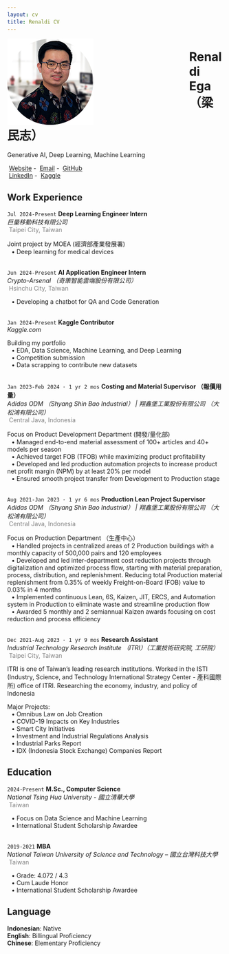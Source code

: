 ```yaml
---
layout: cv
title: Renaldi CV
---
```

<div style="float: left; width: 80%; margin-right: 20px;">
  <img src="assets/headshot_circle.png" alt="Profile Picture"">
</div>

# Renaldi Ega （梁民志）
Generative AI, Deep Learning, Machine Learning

<div id="webaddress">
  <i class="fa-solid fa-house"></i>&nbsp;<a href="https://renaldie.github.io">Website</a> -
  <i class="fa-solid fa-envelope"></i>&nbsp;<a href="mailto:renega99@gmail.com">Email</a> - 
  <i class="fa-brands fa-github"></i>&nbsp;<a href="https://github.com/renaldie">GitHub</a><br/>
  <i class="fa-brands fa-linkedin"></i>&nbsp;<a href="https://www.linkedin.com/in/ren-e">LinkedIn</a> - 
  <i class="fa-brands fa-kaggle"></i>&nbsp;<a href="https://www.kaggle.com/eren2222">Kaggle</a>
</div>

<!------------------------------------------------------------------ Work Experience ------------------------------------------------------------------->
## Work Experience

`Jul 2024-Present`
**Deep Learning Engineer Intern**<br/>
*巨量移動科技有限公司*<br/>
<i class="fa-solid fa-location-dot"></i>&nbsp;<span style="color:#808080">Taipei City, Taiwan</span>

Joint project by MOEA (經濟部產業發展署)<br/>
<span style="margin-left: 10px;">• Deep learning for medical devices<br/><br/>

`Jun 2024-Present`
**AI Application Engineer Intern**<br/>
*Crypto-Arsenal （奇策智能雲端股份有限公司）*<br/>
<i class="fa-solid fa-location-dot"></i>&nbsp;<span style="color:#808080">Hsinchu City, Taiwan</span>

<span style="margin-left: 10px;">• Developing a chatbot for QA and Code Generation<br/><br/>

`Jan 2024-Present`
**Kaggle Contributor**<br/>
*Kaggle.com*

Building my portfolio<br/>
<span style="margin-left: 10px;">• EDA, Data Science, Machine Learning, and Deep Learning<br/>
<span style="margin-left: 10px;">• Competition submission<br/>
<span style="margin-left: 10px;">• Data scrapping to contribute new datasets<br/><br/>

`Jan 2023-Feb 2024 · 1 yr 2 mos`
**Costing and Material Supervisor （報價用量）**<br/>
*Adidas ODM （Shyang Shin Bao Industrial） | 翔鑫堡工業股份有限公司 （大松鴻有限公司）*<br/>
<i class="fa-solid fa-location-dot"></i>&nbsp;<span style="color:#808080">Central Java, Indonesia</span>

Focus on Product Development Department (開發/量化部)<br/>
<span style="margin-left: 10px;">• Managed end-to-end material assessment of 100+ articles and 40+ models per season<br/>
<span style="margin-left: 10px;">• Achieved target FOB (TFOB) while maximizing product profitability<br/>
<span style="margin-left: 10px;">• Developed and led production automation projects to increase product net profit margin (NPM) by at least 20% per model<br/>
<span style="margin-left: 10px;">• Ensured smooth project transfer from Development to Production stage<br/><br/>

`Aug 2021-Jan 2023 · 1 yr 6 mos`
**Production Lean Project Supervisor**<br/>
*Adidas ODM （Shyang Shin Bao Industrial） | 翔鑫堡工業股份有限公司 （大松鴻有限公司）*<br/>
<i class="fa-solid fa-location-dot">&nbsp;</i><span style="color:#808080">Central Java, Indonesia</span>

Focus on Production Department （生產中心）<br/>
<span style="margin-left: 10px;">• Handled projects in centralized areas of 2 Production buildings with a monthly capacity of 500,000 pairs and 120 employees<br/>
<span style="margin-left: 10px;">• Developed and led inter-department cost reduction projects through digitalization and optimized process flow, starting with material preparation, process, distribution, and replenishment. Reducing total Production material replenishment from 0.35% of weekly Freight-on-Board (FOB) value to 0.03% in 4 months<br/>
<span style="margin-left: 10px;">• Implemented continuous Lean, 6S, Kaizen, JIT, ERCS, and Automation system in Production to eliminate waste and streamline production flow<br/>
<span style="margin-left: 10px;">• Awarded 5 monthly and 2 semiannual Kaizen awards focusing on cost reduction and process efficiency<br/><br/>

`Dec 2021-Aug 2023 · 1 yr 9 mos`
**Research Assistant**<br/>
*Industrial Technology Research Institute （ITRI）（工業技術研究院, 工研院）*<br/>
<i class="fa-solid fa-location-dot"></i>&nbsp;<span style="color:#808080">Taipei City, Taiwan</span>

ITRI is one of Taiwan’s leading research institutions. Worked in the ISTI (Industry, Science, and Technology International Strategy Center - 產科國際所) office of ITRI. Researching the economy, industry, and policy of Indonesia

Major Projects:<br/>
<span style="margin-left: 10px;">• Omnibus Law on Job Creation<br/>
<span style="margin-left: 10px;">• COVID-19 Impacts on Key Industries<br/>
<span style="margin-left: 10px;">• Smart City Initiatives<br/>
<span style="margin-left: 10px;">• Investment and Industrial Regulations Analysis<br/>
<span style="margin-left: 10px;">• Industrial Parks Report<br/>
<span style="margin-left: 10px;">• IDX (Indonesia Stock Exchange) Companies Report

<!----------------------------------------------------------------------- Education ------------------------------------------------------------------------>
## Education

`2024-Present`
**M.Sc., Computer Science**<br/>
*National Tsing Hua University - 國立清華大學*<br/>
<i class="fa-solid fa-location-dot"></i>&nbsp;<span style="color:#808080">Taiwan</span>

<span style="margin-left: 10px;">• Focus on Data Science and Machine Learning<br/>
<span style="margin-left: 10px;">• International Student Scholarship Awardee<br/><br/>

`2019-2021`
**MBA**<br/>
*National Taiwan University of Science and Technology – 國立台灣科技大學*<br/>
<i class="fa-solid fa-location-dot"></i>&nbsp;<span style="color:#808080">Taiwan</span>

<span style="margin-left: 10px;">• Grade: 4.072 / 4.3<br/>
<span style="margin-left: 10px;">• Cum Laude Honor<br/>
<span style="margin-left: 10px;">• International Student Scholarship Awardee<br/>

<!-------------------------------------------------------------------------- Language ------------------------------------------------------------------------->
## Language

**Indonesian**: Native<br/>
**English**: Billingual Proficiency<br/>
**Chinese**: Elementary Proficiency<br/>


<!-- ### Footer

Last updated: June 2024 -->
